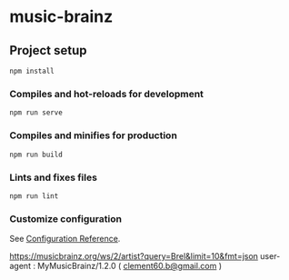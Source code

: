 # music-brainz

## Project setup
```
npm install
```

### Compiles and hot-reloads for development
```
npm run serve
```

### Compiles and minifies for production
```
npm run build
```

### Lints and fixes files
```
npm run lint
```

### Customize configuration
See [Configuration Reference](https://cli.vuejs.org/config/).


https://musicbrainz.org/ws/2/artist?query=Brel&limit=10&fmt=json
user-agent : MyMusicBrainz/1.2.0 ( clement60.b@gmail.com )